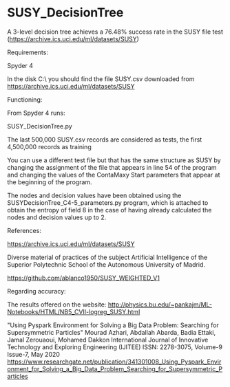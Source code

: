 # SUSY_DecisionTree
A 3-level decision tree achieves a 76.48% success rate in the SUSY file test (https://archive.ics.uci.edu/ml/datasets/SUSY)

Requirements:

Spyder 4

In the disk C:\ you should find the file SUSY.csv downloaded from  https://archive.ics.uci.edu/ml/datasets/SUSY

Functioning:

From Spyder 4 runs:

SUSY_DecisionTree.py

The last 500,000 SUSY.csv records are considered as tests, the first 4,500,000 records as training

You can use a different test file but that has the same structure as SUSY by changing the assignment of the file that appears in line 54 of the program and changing the values of the ContaMaxy Start parameters that appear at the beginning of the program.

The nodes and decision values have been obtained using the SUSYDecisionTree_C4-5_parameters.py program, which is attached to obtain the entropy of field 8 in the case of having already calculated the nodes and decision values up to 2.

References:

https://archive.ics.uci.edu/ml/datasets/SUSY

Diverse material of practices of the subject Artificial Intelligence of the Superior Polytechnic School of the Autonomous University of Madrid.

https://github.com/ablanco1950/SUSY_WEIGHTED_V1

Regarding accuracy:

The results offered on the website: http://physics.bu.edu/~pankajm/ML-Notebooks/HTML/NB5_CVII-logreg_SUSY.html

"Using Pyspark Environment for Solving a Big Data Problem: Searching for Supersymmetric Particles" Mourad Azhari, Abdallah Abarda, Badia Ettaki, Jamal Zerouaoui, Mohamed Dakkon International Journal of Innovative Technology and Exploring Engineering (IJITEE) ISSN: 2278-3075, Volume-9 Issue-7, May 2020 https://www.researchgate.net/publication/341301008_Using_Pyspark_Environment_for_Solving_a_Big_Data_Problem_Searching_for_Supersymmetric_Particles 
